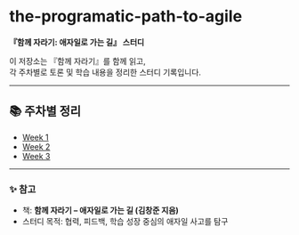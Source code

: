 # the-programatic-path-to-agile
**『함께 자라기: 애자일로 가는 길』 스터디**

이 저장소는 『함께 자라기』를 함께 읽고,  
각 주차별로 토론 및 학습 내용을 정리한 스터디 기록입니다.

---

## 📚 주차별 정리

- [Week 1](./week1.md)
- [Week 2](./week2.md)
- [Week 3](./week3.md)

---

### ✨ 참고
- 책: **함께 자라기 – 애자일로 가는 길 (김창준 지음)**
- 스터디 목적: 협력, 피드백, 학습 성장 중심의 애자일 사고를 탐구